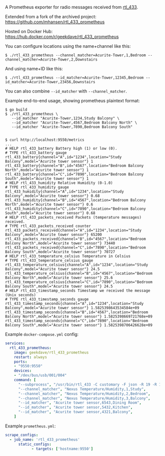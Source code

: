 A Prometheus exporter for radio messages received from [rtl_433](https://github.com/merbanan/rtl_433).

Extended from a fork of the archived project: https://github.com/mhansen/rtl_433_prometheus

Hosted on Docker Hub: https://hub.docker.com/r/geekdave/rtl_433_prometheus

You can configure locations using the name+channel like this:

```shell
$ ./rtl_433_prometheus --channel_matcher=Acurite-Tower,1,Bedroom --channel_matcher=Acurite-Tower,2,Downstairs
```

And using name+ID like this:

```shell
$ ./rtl_433_prometheus --id_matcher=Acurite-Tower,12345,Bedroom --id_matcher=Acurite-Tower,23456,Downstairs
```

You can also combine `--id_matcher` with `--channel_matcher`.

Example end-to-end usage, showing prometheus plaintext format:

```shell
$ go build
$ ./rtl_433_prometheus \
   --id_matcher "Acurite-Tower,1234,Study Balcony" \
   --id_matcher "Acurite-Tower,4567,Bedroom Balcony North" \
   --id_matcher "Acurite-Tower,7890,Bedroom Balcony South"


$ curl http://localhost:9550/metrics
...
# HELP rtl_433_battery Battery high (1) or low (0).
# TYPE rtl_433_battery gauge
rtl_433_battery{channel="A",id="1234",location="Study Balcony",model="Acurite tower sensor"} 1
rtl_433_battery{channel="B",id="4567",location="Bedroom Balcony North",model="Acurite tower sensor"} 1
rtl_433_battery{channel="C",id="7890",location="Bedroom Balcony South",model="Acurite tower sensor"} 1
# HELP rtl_433_humidity Relative Humidity (0-1.0)
# TYPE rtl_433_humidity gauge
rtl_433_humidity{channel="A",id="1234",location="Study Balcony",model="Acurite tower sensor"} 0.68
rtl_433_humidity{channel="B",id="4567",location="Bedroom Balcony North",model="Acurite tower sensor"} 0.6
rtl_433_humidity{channel="C",id="7890",location="Bedroom Balcony South",model="Acurite tower sensor"} 0.68
# HELP rtl_433_packets_received Packets (temperature messages) received.
# TYPE rtl_433_packets_received counter
rtl_433_packets_received{channel="A",id="1234",location="Study Balcony",model="Acurite tower sensor"} 65200
rtl_433_packets_received{channel="B",id="4567",location="Bedroom Balcony North",model="Acurite tower sensor"} 73440
rtl_433_packets_received{channel="C",id="7890",location="Bedroom Balcony South",model="Acurite tower sensor"} 70727
# HELP rtl_433_temperature_celsius Temperature in Celsius
# TYPE rtl_433_temperature_celsius gauge
rtl_433_temperature_celsius{channel="A",id="1234",location="Study Balcony",model="Acurite tower sensor"} 24.5
rtl_433_temperature_celsius{channel="B",id="4567",location="Bedroom Balcony North",model="Acurite tower sensor"} 25.6
rtl_433_temperature_celsius{channel="C",id="7890",location="Bedroom Balcony South",model="Acurite tower sensor"} 24.5
# HELP rtl_433_timestamp_seconds Timestamp we received the message (Unix seconds)
# TYPE rtl_433_timestamp_seconds gauge
rtl_433_timestamp_seconds{channel="A",id="1234",location="Study Balcony",model="Acurite tower sensor"} 1.5825398643534584e+09
rtl_433_timestamp_seconds{channel="B",id="4567",location="Bedroom Balcony North",model="Acurite tower sensor"} 1.5825398669721768e+09
rtl_433_timestamp_seconds{channel="C",id="7890",location="Bedroom Balcony South",model="Acurite tower sensor"} 1.5825398706426628e+09
```

Example `docker-compose.yml` config:

```yml
services:
  rtl_433_prometheus:
    image: geekdave/rtl_433_prometheus
    restart: always
    ports:
    - "9550:9550"
    devices:
    - "/dev/bus/usb/001/004"
    command: [
      "--subprocess", "/usr/bin/rtl_433 -C customary -F json -R 19 -R 127 -R 40",
      "--channel_matcher", "Nexus Temperature/Humidity,1,Study",
      "--channel_matcher", "Nexus Temperature/Humidity,2,Bedroom",
      "--channel_matcher", "Nexus Temperature/Humidity,3,Balcony",
      "--id_matcher", "Acurite tower sensor,6543,Dining Room",
      "--id_matcher", "Acurite tower sensor,5432,Kitchen",
      "--id_matcher", "Acurite tower sensor,4321,Balcony",
    ]
```

Example `prometheus.yml`:

```yml
scrape_configs:
  - job_name: 'rtl_433_prometheus'
      static_configs:
            - targets: ['hostname:9550']
```
